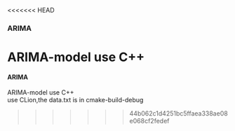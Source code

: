 <<<<<<< HEAD
### ARIMA

ARIMA-model use C++<br>
=======
#### ARIMA
ARIMA-model use C++<br>
use CLion,the data.txt is in cmake-build-debug
>>>>>>> 44b062c1d4251bc5ffaea338ae08e068cf2fedef
